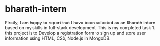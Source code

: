 # bharath-intern
Firstly, I am happy to report that I have been selected as an Bharath intern based on my skills in full-stack development. This is my completed task 1.
this project is to Develop a registration form to sign up and store user information using HTML, CSS, Node.js in MongoDB.
